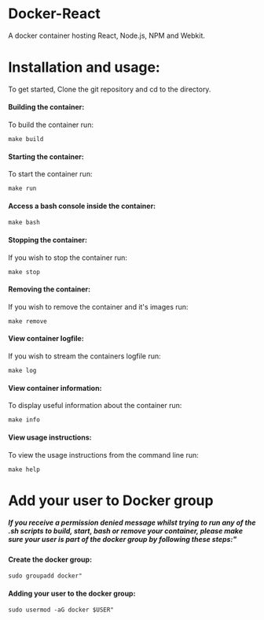 # Docker-React
A docker container hosting React, Node.js, NPM and Webkit.


# Installation and usage:
To get started, Clone the git repository and cd to the directory.


#### Building the container:
To build the container run:
```
make build
```

#### Starting the container:
To start the container run:
```
make run
```

#### Access a bash console inside the container:
```
make bash
```

#### Stopping the container:
If you wish to stop the container run:
```
make stop
```

#### Removing the container:
If you wish to remove the container and it's images run:
```
make remove
```

#### View container logfile:
If you wish to stream the containers logfile run:
```
make log
```

#### View container information:
To display useful information about the container run:
```
make info
```

#### View usage instructions:
To view the usage instructions from the command line run:
```
make help
```

# Add your user to Docker group

##### If you receive a permission denied message whilst trying to run any of the .sh scripts to build, start, bash or remove your container, please make sure your user is part of the docker group by following these steps:"

#### Create the docker group:
```
sudo groupadd docker"
```
#### Adding your user to the docker group:
```
sudo usermod -aG docker $USER"
```
